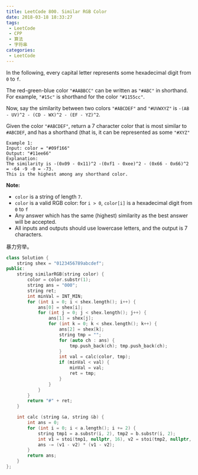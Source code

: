 ```yaml
---
title: LeetCode 800. Similar RGB Color
date: 2018-03-18 18:33:27
tags:
 - LeetCode
 - CPP
 - 算法
 - 字符串
categories:
 - LeetCode
---
```


In the following, every capital letter represents some hexadecimal digit from `0` to `f`.

The red-green-blue color `"#AABBCC"` can be written as `"#ABC"` in shorthand. For example, `"#15c"` is shorthand for the color `"#1155cc"`.

Now, say the similarity between two colors `"#ABCDEF"` and `"#UVWXYZ"` is `-(AB - UV)^2 - (CD - WX)^2 - (EF - YZ)^2`.

Given the color `"#ABCDEF"`, return a 7 character color that is most similar to `#ABCDEF`, and has a shorthand (that is, it can be represented as some `"#XYZ"`

```
Example 1:
Input: color = "#09f166"
Output: "#11ee66"
Explanation:  
The similarity is -(0x09 - 0x11)^2 -(0xf1 - 0xee)^2 - (0x66 - 0x66)^2 = -64 -9 -0 = -73.
This is the highest among any shorthand color.
```

**Note:**

- `color` is a string of length `7`.
- `color` is a valid RGB color: for `i > 0`, `color[i]` is a hexadecimal digit from `0` to `f`
- Any answer which has the same (highest) similarity as the best answer will be accepted.
- All inputs and outputs should use lowercase letters, and the output is 7 characters.

<!-- more -->

暴力穷举。

```cpp
class Solution {
    string shex = "0123456789abcdef";
public:
    string similarRGB(string color) {
        color = color.substr(1);
        string ans = "000";
        string ret;
        int minVal = INT_MIN;
        for (int i = 0; i < shex.length(); i++) {
            ans[0] = shex[i];
            for (int j = 0; j < shex.length(); j++) {
                ans[1] = shex[j];
                for (int k = 0; k < shex.length(); k++) {
                    ans[2] = shex[k];
                    string tmp = "";
                    for (auto ch : ans) {
                        tmp.push_back(ch); tmp.push_back(ch);
                    }
                    int val = calc(color, tmp);
                    if (minVal < val) {
                        minVal = val;
                        ret = tmp;
                    }
                }
            }
        }
        return "#" + ret;
    }

    int calc (string &a, string &b) {
        int ans = 0;
        for (int i = 0; i < a.length(); i += 2) {
            string tmp1 = a.substr(i, 2), tmp2 = b.substr(i, 2);
            int v1 = stoi(tmp1, nullptr, 16), v2 = stoi(tmp2, nullptr, 16);
            ans -= (v1 - v2) * (v1 - v2);
        }
        return ans;
    }
};
```
